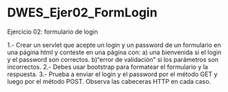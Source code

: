 DWES_Ejer02_FormLogin
=====================

Ejercicio 02: formulario de login

1.- Crear un servlet que acepte un login y un password de un formulario en una página html y conteste en una página con:
      a) una bienvenida si el login y el password son correctos.
      b)“error de validación” si los parámetros son incorrectos.
2.- Debes usar bootstrap para formatear el formulario y la respuesta.
3.- Prueba a enviar el login y el password por el método GET y luego por el método POST.
    Observa las cabeceras HTTP en cada caso.
